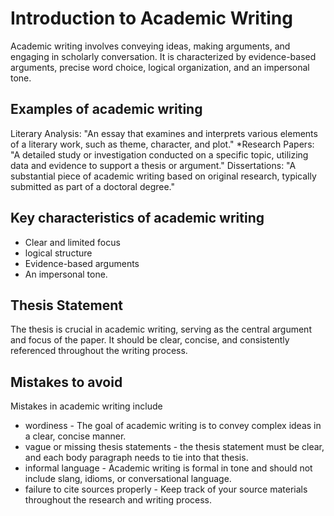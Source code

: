 # Introduction to Academic Writing

Academic writing involves conveying ideas, making arguments, and engaging in scholarly conversation. It is characterized by evidence-based arguments, precise word choice, logical organization, and an impersonal tone.

## Examples of academic writing
Literary Analysis: "An essay that examines and interprets various elements of a literary work, such as theme, character, and plot."
*Research Papers: "A detailed study or investigation conducted on a specific topic, utilizing data and evidence to support a thesis or argument."
Dissertations: "A substantial piece of academic writing based on original research, typically submitted as part of a doctoral degree."

## Key characteristics of academic writing
 * Clear and limited focus
 * logical structure
 * Evidence-based arguments
 * An impersonal tone.

## Thesis Statement
The thesis is crucial in academic writing, serving as the central argument and focus of the paper. It should be clear, concise, and consistently referenced throughout the writing process.

## Mistakes to avoid 
Mistakes in academic writing include
* wordiness - The goal of academic writing is to convey complex ideas in a clear, concise manner.
* vague or missing thesis statements - the thesis statement must be clear, and each body paragraph needs to tie into that thesis.
* informal language - Academic writing is formal in tone and should not include slang, idioms, or conversational language.
* failure to cite sources properly - Keep track of your source materials throughout the research and writing process.


